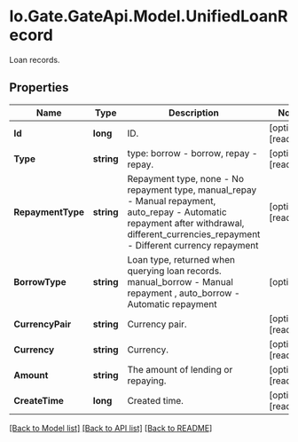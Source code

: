 
# Io.Gate.GateApi.Model.UnifiedLoanRecord

Loan records.

## Properties

Name | Type | Description | Notes
------------ | ------------- | ------------- | -------------
**Id** | **long** | ID. | [optional] [readonly] 
**Type** | **string** | type: borrow - borrow, repay - repay. | [optional] [readonly] 
**RepaymentType** | **string** | Repayment type, none - No repayment type, manual_repay - Manual repayment, auto_repay - Automatic repayment after withdrawal, different_currencies_repayment - Different currency repayment | [optional] [readonly] 
**BorrowType** | **string** | Loan type, returned when querying loan records. manual_borrow - Manual repayment , auto_borrow - Automatic repayment | [optional] 
**CurrencyPair** | **string** | Currency pair. | [optional] [readonly] 
**Currency** | **string** | Currency. | [optional] [readonly] 
**Amount** | **string** | The amount of lending or repaying. | [optional] [readonly] 
**CreateTime** | **long** | Created time. | [optional] [readonly] 

[[Back to Model list]](../README.md#documentation-for-models)
[[Back to API list]](../README.md#documentation-for-api-endpoints)
[[Back to README]](../README.md)
